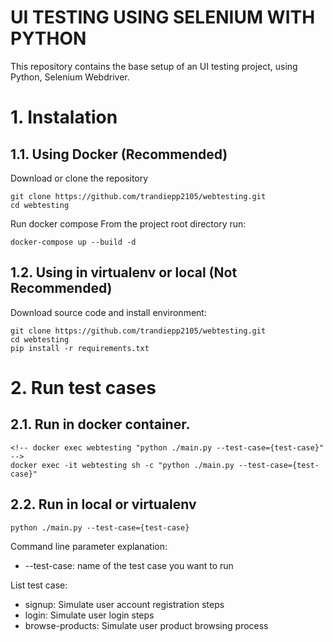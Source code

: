 # UI TESTING USING SELENIUM WITH PYTHON

This repository contains the base setup of an UI testing project, using Python, Selenium Webdriver.

# 1. Instalation

## 1.1. Using Docker (Recommended)

Download or clone the repository

```
git clone https://github.com/trandiepp2105/webtesting.git
cd webtesting
```

Run docker compose
From the project root directory run:

```
docker-compose up --build -d
```

## 1.2. Using in virtualenv or local (Not Recommended)

Download source code and install environment:

```
git clone https://github.com/trandiepp2105/webtesting.git
cd webtesting
pip install -r requirements.txt
```

# 2. Run test cases

## 2.1. Run in docker container.

```
<!-- docker exec webtesting "python ./main.py --test-case={test-case}" -->
docker exec -it webtesting sh -c "python ./main.py --test-case={test-case}"
```

## 2.2. Run in local or virtualenv

```
python ./main.py --test-case={test-case}
```

Command line parameter explanation:

- --test-case: name of the test case you want to run

List test case:

- signup: Simulate user account registration steps
- login: Simulate user login steps
- browse-products: Simulate user product browsing process
